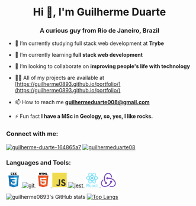 <h1 align="center">Hi 👋, I'm Guilherme Duarte</h1>
<h3 align="center">A curious guy from Rio de Janeiro, Brazil</h3>

- 🔭 I’m currently studying full stack web development at **Trybe**

- 🌱 I’m currently learning **full stack web development**

- 👯 I’m looking to collaborate on **improving people's life with technology**

- 👨‍💻 All of my projects are available at [https://guilherme0893.github.io/portfolio/](https://guilherme0893.github.io/portfolio/)

- 📫 How to reach me **guilhermeduarte008@gmail.com**

- ⚡ Fun fact **I have a MSc in Geology, so, yes, I like rocks.**

<h3 align="left">Connect with me:</h3>
<p align="left">
<a href="https://linkedin.com/in/guilherme-duarte-164865a7" target="blank"><img align="center" src="https://raw.githubusercontent.com/rahuldkjain/github-profile-readme-generator/master/src/images/icons/Social/linked-in-alt.svg" alt="guilherme-duarte-164865a7" height="30" width="40" /></a>
<a href="https://kaggle.com/guilhermeduarte08" target="blank"><img align="center" src="https://raw.githubusercontent.com/rahuldkjain/github-profile-readme-generator/master/src/images/icons/Social/kaggle.svg" alt="guilhermeduarte08" height="30" width="40" /></a>
</p>

<h3 align="left">Languages and Tools:</h3>
<p align="left"> <a href="https://www.w3schools.com/css/" target="_blank" rel="noreferrer"> <img src="https://raw.githubusercontent.com/devicons/devicon/master/icons/css3/css3-original-wordmark.svg" alt="css3" width="40" height="40"/> </a> <a href="https://git-scm.com/" target="_blank" rel="noreferrer"> <img src="https://www.vectorlogo.zone/logos/git-scm/git-scm-icon.svg" alt="git" width="40" height="40"/> </a> <a href="https://www.w3.org/html/" target="_blank" rel="noreferrer"> <img src="https://raw.githubusercontent.com/devicons/devicon/master/icons/html5/html5-original-wordmark.svg" alt="html5" width="40" height="40"/> </a> <a href="https://developer.mozilla.org/en-US/docs/Web/JavaScript" target="_blank" rel="noreferrer"> <img src="https://raw.githubusercontent.com/devicons/devicon/master/icons/javascript/javascript-original.svg" alt="javascript" width="40" height="40"/> </a> <a href="https://jestjs.io" target="_blank" rel="noreferrer"> <img src="https://www.vectorlogo.zone/logos/jestjsio/jestjsio-icon.svg" alt="jest" width="40" height="40"/> </a> <a href="https://reactjs.org/" target="_blank" rel="noreferrer"> <img src="https://raw.githubusercontent.com/devicons/devicon/master/icons/react/react-original-wordmark.svg" alt="react" width="40" height="40"/> </a> <a href="https://redux.js.org" target="_blank" rel="noreferrer"> <img src="https://raw.githubusercontent.com/devicons/devicon/master/icons/redux/redux-original.svg" alt="redux" width="40" height="40"/> </a> </p>




![guilherme0893's GitHub stats](https://github-readme-stats.vercel.app/api?username=guilherme0893&show_icons=true&theme=vue) [![Top Langs](https://github-readme-stats.vercel.app/api/top-langs/?username=guilherme0893&layout=compact)](https://github.com/guilherme0893/github-readme-stats)

